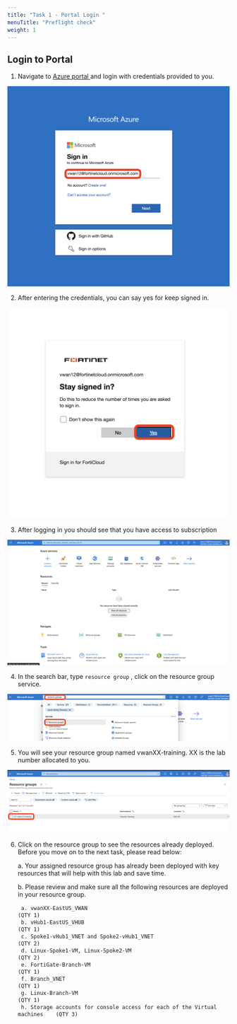 ```yaml
---
title: "Task 1 - Portal Login "
menuTitle: "Preflight check"
weight: 1
---
```


## Login to Portal

1. Navigate to [Azure portal ](https://portal.azure.com "Azure Portal") and login with credentials provided to you. 

![portallogin1](../images/portallogin1.png)

2. After entering the credentials, you can say yes for keep signed in. 

![portallogin2](../images/portallogin2.png)

3. After logging in you should see that you have access to subscription 

![portallogin3](../images/portallogin3.png)

4. In the search bar, type ```resource group``` , click on the resource group service. 

![portallogin3_1](../images/portallogin3_1.png)

5. You will see your resource group named vwanXX-training. XX is the lab number allocated to you.

![portallogin4](../images/portallogin4.png)

6. Click on the resource group to see the resources already deployed. Before you move on to the next task, please read below: 

    a. Your assigned resource group has already been deployed with key resources that will help with this lab and save time. 
    
    b. Please review and make sure all the following resources are deployed in your resource group.

        a. vwanXX-EastUS_VWAN                                                      (QTY 1)
        b. vHub1-EastUS_VHUB                                                       (QTY 1)
        c. Spoke1-vHub1_VNET and Spoke2-vHub1_VNET                                 (QTY 2)
        d. Linux-Spoke1-VM, Linux-Spoke2-VM                                        (QTY 2)
        e. FortiGate-Branch-VM                                                     (QTY 1)
        f. Branch_VNET                                                             (QTY 1)
        g. Linux-Branch-VM                                                         (QTY 1)
        h. Storage accounts for console access for each of the Virtual machines    (QTY 3)

